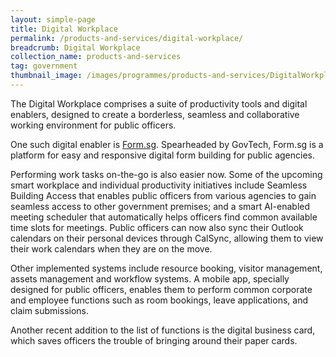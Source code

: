 ```yaml
---
layout: simple-page
title: Digital Workplace
permalink: /products-and-services/digital-workplace/
breadcrumb: Digital Workplace
collection_name: products-and-services
tag: government
thumbnail_image: /images/programmes/products-and-services/DigitalWorkplace.png
---
```

The Digital Workplace comprises a suite of productivity tools and digital enablers, designed to create a borderless, seamless and collaborative working environment for public officers.
 
One such digital enabler is [Form.sg](https://form.gov.sg/#!/). Spearheaded by GovTech, Form.sg is a platform for easy and responsive digital form building for public agencies.
 
Performing work tasks on-the-go is also easier now. Some of the upcoming smart workplace and individual productivity initiatives include Seamless Building Access that enables public officers from various agencies to gain seamless access to other government premises; and a smart AI-enabled meeting scheduler that automatically helps officers find common available time slots for meetings. Public officers can now also sync their Outlook calendars on their personal devices through CalSync, allowing them to view their work calendars when they are on the move.
 
Other implemented systems include resource booking, visitor management, assets management and workflow systems. A mobile app, specially designed for public officers, enables them to perform common corporate and employee functions such as room bookings, leave applications, and claim submissions.
 
Another recent addition to the list of functions is the digital business card, which saves officers the trouble of bringing around their paper cards.